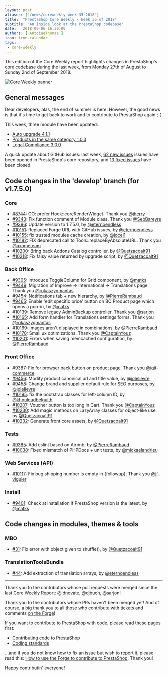 ```yaml
---
layout: post
aliases: ["/news/coreweekly-week-35-2018"]
title:  "PrestaShop Core Weekly - Week 35 of 2018"
subtitle: "An inside look at the PrestaShop codebase"
date:   2018-09-06 16:30:00
authors: [ AntoineThomas ]
icon: icon-calendar
tags:
 - core-weekly
---
```


This edition of the Core Weekly report highlights changes in PrestaShop's core codebase during the last week, from Monday 27th of August to Sunday 2nd of September 2018.

![Core Weekly banner](/assets/images/2017/04/core_weekly_banner.jpg)


## General messages

Dear developers, alas, the end of summer is here. However, the good news is that it's time to get back to work and to contribute to PrestaShop again ;-)

This week, three module have been updated:

* [Auto upgrade 4.1.1](https://github.com/PrestaShop/autoupgrade/releases/tag/v4.1.1)
* [Products in the same category 1.0.3](https://github.com/PrestaShop/ps_categoryproducts/releases/tag/v1.0.3)
* [Legal Compliance 3.0.0](https://github.com/PrestaShop/ps_legalcompliance/releases/tag/v3.0.0)

A quick update about GitHub issues: last week, [62 new issues](https://github.com/PrestaShop/PrestaShop/issues?utf8=%E2%9C%93&q=is:issue+created:2018-08-27..2018-09-02) issues have been opened in PrestaShop's core repository, and [13 fixed issues](https://github.com/PrestaShop/PrestaShop/issues?utf8=%E2%9C%93&q=is:issue+label:fixed+closed:2018-08-27..2018-09-02) have been closed.


## Code changes in the 'develop' branch (for v1.7.5.0)

### Core

* [#8744](https://github.com/PrestaShop/PrestaShop/pull/8744): CO: prefer Hook::coreRenderWidget. Thank you [@jherry](https://github.com/jherry)
* [#9343](https://github.com/PrestaShop/PrestaShop/pull/9343): Fix function comment of Module class. Thank you [@SebBareyre](https://github.com/SebBareyre)
* [#9396](https://github.com/PrestaShop/PrestaShop/pull/9396): Update version to 1.7.5.0, by [@eternoendless](https://github.com/eternoendless)
* [#10151](https://github.com/PrestaShop/PrestaShop/pull/10151): Replaced Forge URL with GitHub issues, by [@eternoendless](https://github.com/eternoendless)
* [#10155](https://github.com/PrestaShop/PrestaShop/pull/10155): fix trusted modules cache creation, by [@jocel1](https://github.com/jocel1)
* [#10182](https://github.com/PrestaShop/PrestaShop/pull/10182): FIX deprecated call to Tools::replaceByAbsoluteURL. Thank you [@axometeam](https://github.com/axometeam)
* [#10200](https://github.com/PrestaShop/PrestaShop/pull/10200): Bring back Addons Catalog controller, by [@Quetzacoalt91](https://github.com/Quetzacoalt91)
* [#10218](https://github.com/PrestaShop/PrestaShop/pull/10218): Fix falsy value returned by upgrade script, by [@Quetzacoalt91](https://github.com/Quetzacoalt91)


### Back Office

* [#9305](https://github.com/PrestaShop/PrestaShop/pull/9305): Introduce ToggleColumn for Grid component, by [@matks](https://github.com/matks)
* [#9449](https://github.com/PrestaShop/PrestaShop/pull/9449): Migration of Improve -> International -> Translations page. Thank you [@rokaszygmantas](https://github.com/rokaszygmantas)
* [#9454](https://github.com/PrestaShop/PrestaShop/pull/9454): Notifications tab + new hierarchy, by [@PierreRambaud](https://github.com/PierreRambaud)
* [#9465](https://github.com/PrestaShop/PrestaShop/pull/9465): Enable 'edit specific price' button on BO Product page which opens a pop-in, by [@matks](https://github.com/matks)
* [#10139](https://github.com/PrestaShop/PrestaShop/pull/10139): Remove legacy AdminBackup controller. Thank you [@sarjon](https://github.com/sarjon)
* [#10165](https://github.com/PrestaShop/PrestaShop/pull/10165): Add form handler for Translations settings forms. Thank you [@rokaszygmantas](https://github.com/rokaszygmantas)
* [#10169](https://github.com/PrestaShop/PrestaShop/pull/10169): Images aren't displayed in combinations, by [@PierreRambaud](https://github.com/PierreRambaud)
* [#10170](https://github.com/PrestaShop/PrestaShop/pull/10170): Small ux optimizations. Thank you [@CaptainYouz](https://github.com/CaptainYouz)
* [#10201](https://github.com/PrestaShop/PrestaShop/pull/10201): Errors when saving memcached configuration, by [@PierreRambaud](https://github.com/PierreRambaud)


### Front Office

* [#9387](https://github.com/PrestaShop/PrestaShop/pull/9387): Fix for browser back button on product page. Thank you [@iqit-commerce](https://github.com/iqit-commerce)
* [#9456](https://github.com/PrestaShop/PrestaShop/pull/9456): Modify product canonical url and title value, by [@jolelievre](https://github.com/jolelievre)
* [#9458](https://github.com/PrestaShop/PrestaShop/pull/9458): Change brand and supplier default rule for SEO purposes, by [@jolelievre](https://github.com/jolelievre)
* [#10195](https://github.com/PrestaShop/PrestaShop/pull/10195): fix the bootstrap classes for left-column ID, by [@khouloudbelguith](https://github.com/khouloudbelguith)
* [#10207](https://github.com/PrestaShop/PrestaShop/pull/10207): Voucher button is too long in Cart. Thank you [@CaptainYouz](https://github.com/CaptainYouz)
* [#10230](https://github.com/PrestaShop/PrestaShop/pull/10230): Add magic methods on LazyArray classes for object-like use, by [@Quetzacoalt91](https://github.com/Quetzacoalt91)
* [#10232](https://github.com/PrestaShop/PrestaShop/pull/10232): Generate front core assets, by [@Quetzacoalt91](https://github.com/Quetzacoalt91)


### Tests

* [#9385](https://github.com/PrestaShop/PrestaShop/pull/9385): Add eslint based on Airbnb, by [@PierreRambaud](https://github.com/PierreRambaud)
* [#10038](https://github.com/PrestaShop/PrestaShop/pull/10038): Fixed mismatch of PHPDocs + unit tests, by [@mickaelandrieu](https://github.com/mickaelandrieu)


### Web Services (API)

* [#10117](https://github.com/PrestaShop/PrestaShop/pull/10117): Fix bug shipping number is empty in {followup}. Thank you [@jf-viguier](https://github.com/jf-viguier)


### Install

* [#9401](https://github.com/PrestaShop/PrestaShop/pull/9401): Check at installation if PrestaShop version is the latest, by [@matks](https://github.com/matks)


## Code changes in modules, themes & tools

### MBO

* [#31](https://github.com/PrestaShop/ps_mbo/pull/31): Fix error with object given to shuffle(), by [@Quetzacoalt91](https://github.com/Quetzacoalt91)


### TranslationToolsBundle

* [#44](https://github.com/PrestaShop/TranslationToolsBundle/pull/44): Add extraction of translation arrays, by [@eternoendless](https://github.com/eternoendless)


<hr />

Thank you to the contributors whose pull requests were merged since the last Core Weekly Report: @idnovate, @djbuch, @sarjon!

Thank you to the contributors whose PRs haven't been merged yet! And of course, a big thank you to all those who contribute with tickets and comments [on the Forge](http://forge.prestashop.com/)!

If you want to contribute to PrestaShop with code, please read these pages first:

 * [Contributing code to PrestaShop](https://devdocs.prestashop.com/1.7/contribute/contribution-guidelines/)
 * [Coding standards](https://devdocs.prestashop.com/1.7/development/coding-standards/)

...and if you do not know how to fix an issue but wish to report it, please read this: [How to use the Forge to contribute to PrestaShop](https://devdocs.prestashop.com/1.7/contribute/contribute-reporting-issues/). Thank you!

Happy contributin' everyone!
